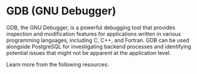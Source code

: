 # GDB (GNU Debugger)

GDB, the GNU Debugger, is a powerful debugging tool that provides inspection and modification features for applications written in various programming languages, including C, C++, and Fortran. GDB can be used alongside PostgreSQL for investigating backend processes and identifying potential issues that might not be apparent at the application level.

Learn more from the following resources:

